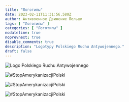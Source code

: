```yaml
---
title: "Логотипы"
date: 2023-02-11T11:31:56.580Z
author: Антивоенное Движение Польши
tags: [ "Логотипы" ]
categories: [ "Логотипы" ]
nodateline: true
noprevnext: true
disable_comments: true
description: "Logotypy Polskiego Ruchu Antywojennego."
draft: false
---
```


![Logo Polskiego Ruchu Antywojennego](/PRA.jpeg)

![#StopAmerykanizacjiPolski](/SAP-1.jpeg)

![#StopAmerykanizacjiPolski](/SAP2.jpeg)

![#StopAmerykanizacjiPolski](/SAP3.jpeg)
